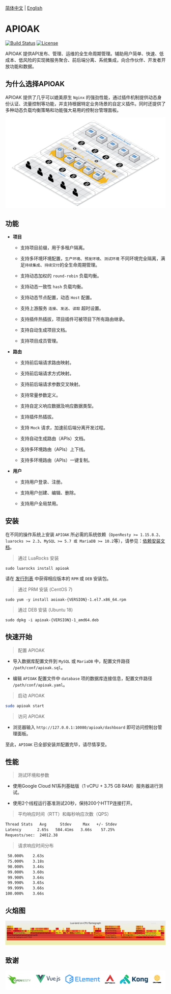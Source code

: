 [简体中文](README_CN.md) | [English](README.md) 

# APIOAK

[![Build Status](https://travis-ci.org/apioak/apioak.svg?branch=master)](https://travis-ci.org/apioak/apioak)
[![License](https://img.shields.io/badge/License-Apache%202.0-blue.svg)](https://github.com/apioak/apioak/blob/master/LICENSE)
 
APIOAK 提供API发布、管理、运维的全生命周期管理。辅助用户简单、快速、低成本、低风险的实现微服务聚合、前后端分离、系统集成，向合作伙伴、开发者开放功能和数据。


## 为什么选择APIOAK

APIOAK 提供了几乎可以媲美原生 `Nginx` 的强劲性能，通过插件机制提供动态身份认证、流量控制等功能，并支持根据特定业务场景的自定义插件。同时还提供了多种动态负载均衡策略和功能强大易用的控制台管理面板。

![APIOAK](doc/images/APIOAK-process.png)


## 功能

- **项目**

    - 支持项目前缀，用于多租户隔离。
    
    - 支持多环境环境配置，`生产环境`、`预发环境`、`测试环境` 不同环境完全隔离，满足`持续集成`、`持续交付`的全生命周期管理。
    
    - 支持动态加权的 `round-robin` 负载均衡。
    
    - 支持动态一致性 `hash` 负载均衡。
    
    - 支持动态节点配置，动态 `Host` 配置。
    
    - 支持上游服务 `连接`、`发送`、`读取` 超时设置。
    
    - 支持插件热插拔，项目插件可被项目下所有路由继承。
    
    - 支持自动生成项目文档。
    
    - 支持项目成员管理。

- **路由**

    - 支持前后端请求路由映射。
    
    - 支持前后端请求方式映射。
    
    - 支持前后端请求参数交叉映射。
    
    - 支持常量参数定义。
    
    - 支持自定义响应数据及响应数据类型。
    
    - 支持插件热插拔。
    
    - 支持 `Mock` 请求，加速前后端分离开发过程。
    
    - 支持自动生成路由（APIs）文档。
    
    - 支持多环境路由（APIs）上下线。
    
    - 支持多环境路由（APIs）一键复制。
    
- **用户**

    - 支持用户登录、注册。
    
    - 支持用户创建、编辑、删除。
    
    - 支持用户全局禁用。


## 安装

在不同的操作系统上安装 `APIOAK` 所必需的系统依赖（`OpenResty >= 1.15.8.2`、`luarocks >= 2.3`、`MySQL >= 5.7 或 MariaDB >= 10.2`等），请参见：[依赖安装文档](doc/zh_CN/install-dependencies.md)。

> 通过 LuaRocks 安装

```shell
sudo luarocks install apioak
```

请在 [发行列表](https://gitee.com/apioak/apioak/releases) 中获得相应版本的 `RPM` 或 `DEB` 安装包。

> 通过 PRM 安装 (CentOS 7)

```shell
sudo yum -y install aoioak-{VERSION}-1.el7.x86_64.rpm
```

> 通过 DEB 安装 (Ubuntu 18)

```shell
sudo dpkg -i apioak-{VERSION}-1_amd64.deb
```


## 快速开始

> 配置 APIOAK

 - 导入数据库配置文件到 `MySQL` 或 `MariaDB` 中，配置文件路径 `/path/conf/apioak.sql`。
 
 - 编辑 `APIOAK` 配置文件中 `database` 项的数据库连接信息，配置文件路径 `/path/conf/apioak.yaml`。


> 启动 APIOAK

```bash
sudo apioak start
```

> 访问 APIOAK

- 浏览器输入 `http://127.0.0.1:10080/apioak/dashboard` 即可访问控制台管理面板。

至此，`APIOAK` 已全部安装并配置完毕，请尽情享受。


## 性能

> 测试环境和参数

- 使用Google Cloud N1系列基础版（1 vCPU + 3.75 GB RAM）服务器进行测试。

- 使用2个线程运行基准测试20秒，保持200个HTTP连接打开。

> 平均响应时间（RTT）和每秒响应次数（QPS）

```bash
Thread Stats   Avg      Stdev     Max   +/- Stdev
Latency       2.65s   584.41ms   3.66s    57.25%
Requests/sec:  24012.38
```

> 请求响应时间分布

```bash
 50.000%    2.63s 
 75.000%    3.18s 
 90.000%    3.44s 
 99.000%    3.60s 
 99.900%    3.64s 
 99.990%    3.65s 
 99.999%    3.66s 
100.000%    3.66s
```

## 火焰图

![FlameGraph](doc/images/APIOAK-flamegraph.svg)


## 致谢

![Thanks](doc/images/APIOAK-thanks.jpg)
